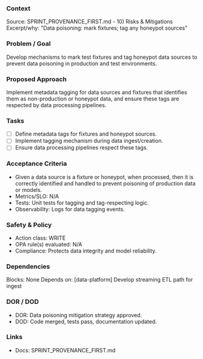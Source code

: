 ### Context

Source: SPRINT_PROVENANCE_FIRST.md - 10) Risks & Mitigations
Excerpt/why: "Data poisoning: mark fixtures; tag any honeypot sources"

### Problem / Goal

Develop mechanisms to mark test fixtures and tag honeypot data sources to prevent data poisoning in production and test environments.

### Proposed Approach

Implement metadata tagging for data sources and fixtures that identifies them as non-production or honeypot data, and ensure these tags are respected by data processing pipelines.

### Tasks

- [ ] Define metadata tags for fixtures and honeypot sources.
- [ ] Implement tagging mechanism during data ingest/creation.
- [ ] Ensure data processing pipelines respect these tags.

### Acceptance Criteria

- Given a data source is a fixture or honeypot, when processed, then it is correctly identified and handled to prevent poisoning of production data or models.
- Metrics/SLO: N/A
- Tests: Unit tests for tagging and tag-respecting logic.
- Observability: Logs for data tagging events.

### Safety & Policy

- Action class: WRITE
- OPA rule(s) evaluated: N/A
- Compliance: Protects data integrity and model reliability.

### Dependencies

Blocks: None
Depends on: [data-platform] Develop streaming ETL path for ingest

### DOR / DOD

- DOR: Data poisoning mitigation strategy approved.
- DOD: Code merged, tests pass, documentation updated.

### Links

- Docs: SPRINT_PROVENANCE_FIRST.md
